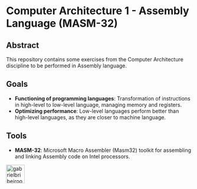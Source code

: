 # Computer Architecture 1 - Assembly Language (MASM-32)

## Abstract
This repository contains some exercises from the Computer Architecture discipline to be performed in Assembly language.

## Goals
- **Functioning of programming languages**: Transformation of instructions in high-level to low-level language, managing memory and registers.
- **Optimizing performance**: Low-level languages ​​perform better than high-level languages, as they are closer to machine language.

## Tools
- **MASM-32**: Microsoft Macro Assembler (Masm32) toolkit for assembling and linking Assembly code on Intel processors.

<div style="display: inline_block"><cbr> 
  <img align = "top" alt = "gabrielbribeiroo_ASM" height = "50" width = "50" src="https://img.shields.io/badge/assembly-%23000000.svg?style=for-the-badge&logo=assemblyscript&logoColor=white" />
</div>
